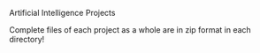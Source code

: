 Artificial Intelligence Projects

Complete files of each project as a whole are in zip format in each directory!
